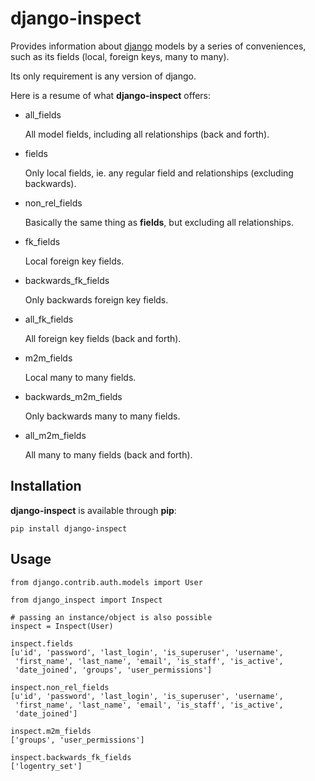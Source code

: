 django-inspect
==============

Provides information about [django](https://www.djangoproject.com/) models by
a series of conveniences, such as its fields (local, foreign keys, many to many).

Its only requirement is any version of django.

Here is a resume of what **django-inspect** offers:

* all_fields

    All model fields, including all relationships (back and forth).

* fields

    Only local fields, ie. any regular field and relationships (excluding backwards).

* non_rel_fields

    Basically the same thing as **fields**, but excluding all relationships.

* fk_fields

    Local foreign key fields.

* backwards_fk_fields

    Only backwards foreign key fields.

* all_fk_fields

    All foreign key fields (back and forth).

* m2m_fields

    Local many to many fields.

* backwards_m2m_fields

    Only backwards many to many fields.

* all_m2m_fields

    All many to many fields (back and forth).


## Installation

**django-inspect** is available through **pip**:

    pip install django-inspect


## Usage

    from django.contrib.auth.models import User

    from django_inspect import Inspect

    # passing an instance/object is also possible
    inspect = Inspect(User)

    inspect.fields
    [u'id', 'password', 'last_login', 'is_superuser', 'username',
     'first_name', 'last_name', 'email', 'is_staff', 'is_active',
     'date_joined', 'groups', 'user_permissions']

    inspect.non_rel_fields
    [u'id', 'password', 'last_login', 'is_superuser', 'username',
     'first_name', 'last_name', 'email', 'is_staff', 'is_active',
     'date_joined']

    inspect.m2m_fields
    ['groups', 'user_permissions']

    inspect.backwards_fk_fields
    ['logentry_set']

